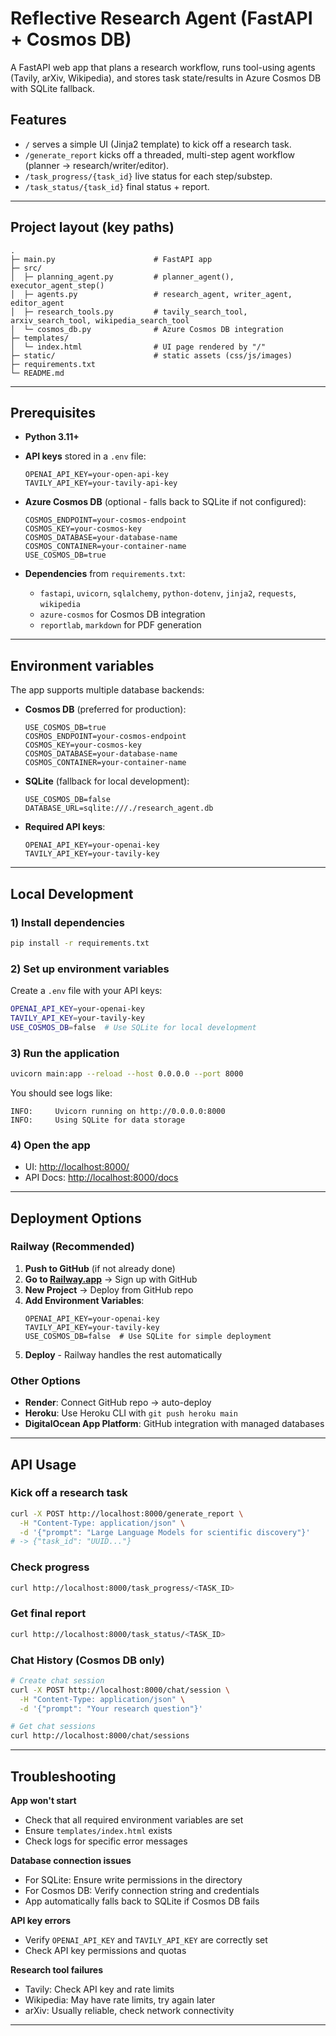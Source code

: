 # Reflective Research Agent (FastAPI + Cosmos DB)

A FastAPI web app that plans a research workflow, runs tool-using agents (Tavily, arXiv, Wikipedia), and stores task state/results in Azure Cosmos DB with SQLite fallback.

## Features

* `/` serves a simple UI (Jinja2 template) to kick off a research task.
* `/generate_report` kicks off a threaded, multi-step agent workflow (planner → research/writer/editor).
* `/task_progress/{task_id}` live status for each step/substep.
* `/task_status/{task_id}` final status + report.

---

## Project layout (key paths)

```
.
├─ main.py                      # FastAPI app
├─ src/
│  ├─ planning_agent.py         # planner_agent(), executor_agent_step()
│  ├─ agents.py                 # research_agent, writer_agent, editor_agent
│  ├─ research_tools.py         # tavily_search_tool, arxiv_search_tool, wikipedia_search_tool
│  └─ cosmos_db.py              # Azure Cosmos DB integration
├─ templates/
│  └─ index.html                # UI page rendered by "/"
├─ static/                      # static assets (css/js/images)
├─ requirements.txt
└─ README.md
```

---

## Prerequisites

* **Python 3.11+**
* **API keys** stored in a `.env` file:

  ```
  OPENAI_API_KEY=your-open-api-key
  TAVILY_API_KEY=your-tavily-api-key
  ```

* **Azure Cosmos DB** (optional - falls back to SQLite if not configured):
  ```
  COSMOS_ENDPOINT=your-cosmos-endpoint
  COSMOS_KEY=your-cosmos-key
  COSMOS_DATABASE=your-database-name
  COSMOS_CONTAINER=your-container-name
  USE_COSMOS_DB=true
  ```

* **Dependencies** from `requirements.txt`:
  * `fastapi`, `uvicorn`, `sqlalchemy`, `python-dotenv`, `jinja2`, `requests`, `wikipedia`
  * `azure-cosmos` for Cosmos DB integration
  * `reportlab`, `markdown` for PDF generation

---

## Environment variables

The app supports multiple database backends:

* **Cosmos DB** (preferred for production):
  ```
  USE_COSMOS_DB=true
  COSMOS_ENDPOINT=your-cosmos-endpoint
  COSMOS_KEY=your-cosmos-key
  COSMOS_DATABASE=your-database-name
  COSMOS_CONTAINER=your-container-name
  ```

* **SQLite** (fallback for local development):
  ```
  USE_COSMOS_DB=false
  DATABASE_URL=sqlite:///./research_agent.db
  ```

* **Required API keys**:
  ```
  OPENAI_API_KEY=your-openai-key
  TAVILY_API_KEY=your-tavily-key
  ```

---

## Local Development

### 1) Install dependencies

```bash
pip install -r requirements.txt
```

### 2) Set up environment variables

Create a `.env` file with your API keys:

```bash
OPENAI_API_KEY=your-openai-key
TAVILY_API_KEY=your-tavily-key
USE_COSMOS_DB=false  # Use SQLite for local development
```

### 3) Run the application

```bash
uvicorn main:app --reload --host 0.0.0.0 --port 8000
```

You should see logs like:

```
INFO:     Uvicorn running on http://0.0.0.0:8000
INFO:     Using SQLite for data storage
```

### 4) Open the app

* UI: [http://localhost:8000/](http://localhost:8000/)
* API Docs: [http://localhost:8000/docs](http://localhost:8000/docs)

---

## Deployment Options

### Railway (Recommended)

1. **Push to GitHub** (if not already done)
2. **Go to [Railway.app](https://railway.app)** → Sign up with GitHub
3. **New Project** → Deploy from GitHub repo
4. **Add Environment Variables**:
   ```
   OPENAI_API_KEY=your-openai-key
   TAVILY_API_KEY=your-tavily-key
   USE_COSMOS_DB=false  # Use SQLite for simple deployment
   ```
5. **Deploy** - Railway handles the rest automatically

### Other Options

- **Render**: Connect GitHub repo → auto-deploy
- **Heroku**: Use Heroku CLI with `git push heroku main`
- **DigitalOcean App Platform**: GitHub integration with managed databases

---

## API Usage

### Kick off a research task

```bash
curl -X POST http://localhost:8000/generate_report \
  -H "Content-Type: application/json" \
  -d '{"prompt": "Large Language Models for scientific discovery"}'
# -> {"task_id": "UUID..."}
```

### Check progress

```bash
curl http://localhost:8000/task_progress/<TASK_ID>
```

### Get final report

```bash
curl http://localhost:8000/task_status/<TASK_ID>
```

### Chat History (Cosmos DB only)

```bash
# Create chat session
curl -X POST http://localhost:8000/chat/session \
  -H "Content-Type: application/json" \
  -d '{"prompt": "Your research question"}'

# Get chat sessions
curl http://localhost:8000/chat/sessions
```

---

## Troubleshooting

**App won't start**

* Check that all required environment variables are set
* Ensure `templates/index.html` exists
* Check logs for specific error messages

**Database connection issues**

* For SQLite: Ensure write permissions in the directory
* For Cosmos DB: Verify connection string and credentials
* App automatically falls back to SQLite if Cosmos DB fails

**API key errors**

* Verify `OPENAI_API_KEY` and `TAVILY_API_KEY` are correctly set
* Check API key permissions and quotas

**Research tool failures**

* Tavily: Check API key and rate limits
* Wikipedia: May have rate limits, try again later
* arXiv: Usually reliable, check network connectivity

---
